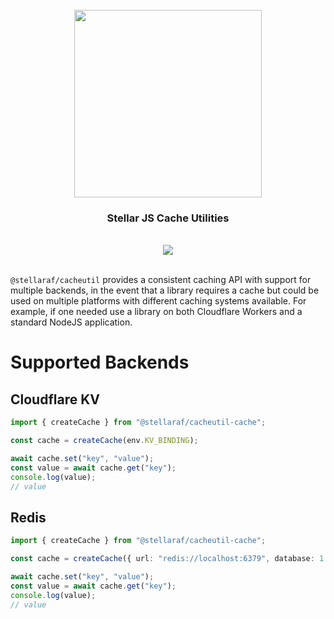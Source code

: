 <div align="center">
  <br/>
  <img src="https://res.cloudinary.com/stellaraf/image/upload/v1604277355/stellar-logo-gradient.svg" width="300" />
  <br/>
  <h3>Stellar JS Cache Utilities</h3>
  <br/>
  <a href="https://github.com/stellaraf/cacheutil/actions?query=workflow%3AQuality">
    <img src="https://img.shields.io/github/workflow/status/stellaraf/cacheutil/Quality?color=%239100fa&event=push&style=for-the-badge" />
  </a>
  <br/>
  <br/>
</div>

`@stellaraf/cacheutil` provides a consistent caching API with support for multiple backends, in the event that a library requires a cache but could be used on multiple platforms with different caching systems available. For example, if one needed use a library on both Cloudflare Workers and a standard NodeJS application.

# Supported Backends

## Cloudflare KV

```ts
import { createCache } from "@stellaraf/cacheutil-cache";

const cache = createCache(env.KV_BINDING);

await cache.set("key", "value");
const value = await cache.get("key");
console.log(value);
// value
```

## Redis

```ts
import { createCache } from "@stellaraf/cacheutil-cache";

const cache = createCache({ url: "redis://localhost:6379", database: 1 });

await cache.set("key", "value");
const value = await cache.get("key");
console.log(value);
// value
```
